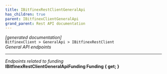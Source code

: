 ```yaml
---
title: IBitfinexRestClientGeneralApi
has_children: true
parent: IBitfinexClientGeneralApi
grand_parent: Rest API documentation
---
```

*[generated documentation]*  
`BitfinexClient > GeneralApi > IBitfinexRestClient`  
*General API endpoints*
  
***
*Endpoints related to funding*  
**IBitfinexRestClientGeneralApiFunding Funding { get; }**  
